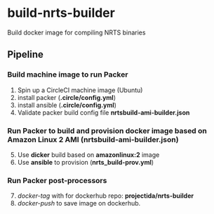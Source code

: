 # build-nrts-builder
Build docker image for compiling NRTS binaries

## Pipeline

### Build machine image to run Packer

1. Spin up a CircleCI machine image (Ubuntu)
2. install packer (**.circle/config.yml**)
3. install ansible (**.circle/config.yml**)
4. Validate packer build config file **nrtsbuild-ami-builder.json**

### Run Packer to build and provision docker image based on Amazon Linux 2 AMI (**nrtsbuild-ami-builder.json**)

5. Use **dicker** build based on **amazonlinux:2** image
6. Use **ansible** to provision (**nrts_build-prov.yml**)

### Run Packer post-processors

7. _docker-tag_ with for dockerhub repo: **projectida/nrts-builder**
8. _docker-push_ to save image on dockerhub.